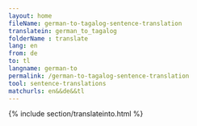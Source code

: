 ```yaml
---
layout: home
fileName: german-to-tagalog-sentence-translation
translatein: german_to_tagalog
folderName : translate
lang: en
from: de
to: tl
langname: german-to
permalink: /german-to-tagalog-sentence-translation
tool: sentence-translations
matchurls: en&&de&&tl
---
```

{% include section/translateinto.html %}
